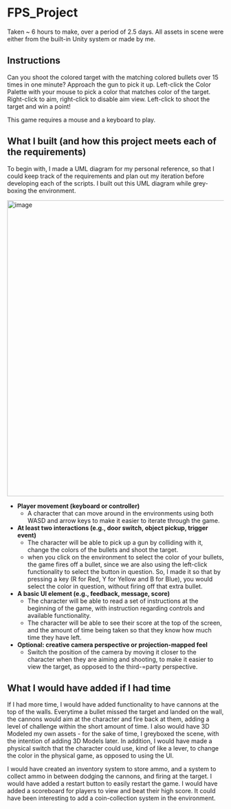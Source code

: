 # FPS_Project
Taken ~ 6 hours to make, over a period of 2.5 days. All assets in scene were either from the built-in Unity system or made by me. 

## Instructions
Can you shoot the colored target with the matching colored bullets over 15 times in one minute?
Approach the gun to pick it up. 
Left-click the Color Palette with your mouse to pick a color that matches color of the target. 
Right-click to aim, right-click to disable aim view.
Left-click to shoot the target and win a point!

This game requires a mouse and a keyboard to play.

## What I built (and how this project meets each of the requirements)
To begin with, I made a UML diagram for my personal reference, so that I could keep track of the requirements and plan out my iteration before developing each of the scripts. I built out this UML diagram while grey-boxing the environment.

<img width="689" alt="image" src="https://github.com/user-attachments/assets/108fded3-0c9d-4cbc-8f63-a4cb70d6c338" />

- **Player movement (keyboard or controller)**
  - A character that can move around in the environments using both WASD and arrow keys to make it easier to iterate through the game.
- **At least two interactions (e.g., door switch, object pickup, trigger event)**
  - The character will be able to pick up a gun by colliding with it, change the colors of the bullets and shoot the target.
  - when you click on the environment to select the color of your bullets, the game fires off a bullet, since we are also using the left-click functionality to select the button in question. So, I made it so that by pressing a key (R for Red, Y for Yellow and B for Blue), you would select the color in question, without firing off that extra bullet.
- **A basic UI element (e.g., feedback, message, score)**
  - The character will be able to read a set of instructions at the beginning of the game, with instruction regarding controls and available functionality. 
  - The character will be able to see their score at the top of the screen, and the amount of time being taken so that they know how much time they have left.  
- **Optional: creative camera perspective or projection-mapped feel**
  - Switch the position of the camera by moving it closer to the character when they are aiming and shooting, to make it easier to view the target, as opposed to the third-=party perspective.
 
##  What I would have added if I had time

If I had more time, I would have added functionality to have cannons at the top of the walls. Everytime a bullet missed the target and landed on the wall, the cannons would aim at the character and fire back at them, adding a level of challenge within the short amount of time. I also would have 3D Modeled my own assets - for the sake of time, I greyboxed the scene, with the intention of adding 3D Models later. In addition, I would have made a physical switch that the character could use, kind of like a lever, to change the color in the physical game, as opposed to using the UI. 

I would have created an inventory system to store ammo, and a system to collect ammo in between dodging the cannons, and firing at the target. I would have added a restart button to easily restart the game. I would have added a scoreboard for players to view and beat their high score. It could have been interesting to add a coin-collection system in the environment. 



